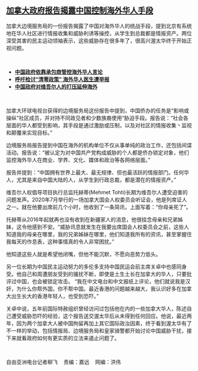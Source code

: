 <!--1643312160000-->
[加拿大政府报告揭露中国控制海外华人手段](https://www.rfa.org/mandarin/yataibaodao/junshiwaijiao/lf2-01272022111800.html)
------

<p>加拿大边境服务局的一份报告揭露了中国对海外华人的统战手段，提到北京有系统地在华人社区进行情报收集和威胁利诱等操控，从学生到总裁都是情报资产。两位深受其害的民主运动领袖表示，这些威胁存在很多年了，很高兴渥太华终于开始正视问题。</p><p><br/></p><ul><li><a href="https://www.rfa.org/mandarin/Xinwen/4-01042022121053.html"><strong>中国政府依靠承包商管控海外华人言论</strong></a></li><li><strong><a href="https://www.rfa.org/mandarin/Xinwen/3-01122022105338.html">呼吁检讨“清零政策” 海外华人医生遭举报</a></strong></li><li><strong><a href="https://www.rfa.org/mandarin/yataibaodao/shaoshuminzu/xj-10232019104605.html">中国政府对维吾尔人的打压延伸海外</a></strong></li></ul><p><br/></p><p>加拿大环球电视台获得的边境服务局这份报告中提到，中国侨办的任务是“影响或操纵”社区成员，并对持不同政见者和少数族裔使用“胁迫手段。报告说：“社会各层面的华人都受到影响，其手段是通过激励或压制，以及对社区的情报收集丶监视和颠覆来实现目标。”</p><p>边境服务局报告提到中国在海外的机构单位不仅从事单纯的政治工作，还包括间谍活动。报告说：“被认定为对中国共产党构成威胁的个人都是侨办锁定对象，他们监控海外华人在商业、学界、文化、媒体和政治等各网络层面。”</p><p>报告并提到：“中国拥有世界上最大、最无规律、但也最活跃的情报部门。任何华人，尤其是来自中国大陆的人，从学生到行政总裁，都是潜在的情报资产。”</p><p>维吾尔人权倡导项目执行总监托赫蒂(Mehmet Tohti)长期为维吾尔人遭受迫害的问题发声。2020年7月举行的一场加拿大国会人权委员会听证会，他是列席证人之一。就在他要出席前几个小时，他收到了一条简讯，上面写着：“你母亲死了”。</p><p>托赫蒂从2016年起就再也没有收到在新疆家人的消息，他很挂念母亲和兄弟姊妹，这令他感到不安。“威胁讯息就发生在我要出席国会人权委员会之前，这些人知道我的母亲在哪里，我的兄弟姊妹在哪里，他们知道我所有的资讯，甚至掌握住我每天的作息表，这种事情真的令人非常困扰。”</p><p>他知道这些人就是希望他闭嘴，但他不能沉默，不愿向恶势力低头。</p><p>另一位长期为中国民主运动努力的多伦多支持中国民运会前主席关卓中也感同身受。他自己和周遭朋友受到的骚扰不断，即使是土生土长在加拿大的华人，只要批评过中国，也会被锁定攻击。 “我在中文电台和中文报纸上评论，他们就说我是汉奸，为什么你帮外国，你不帮中国。最近香港的问题越来越大，我认识好多在加拿大出生长大的香港年轻人，也受到恐吓。”</p><p>关卓中说，五年前国际特赦组织曾经访问过包括他在内的一些加拿大华人，陈述自己遭受威胁恐吓的经验，这个报告送交渥太华后从未得到任何回应。他说，最近两年，因为两个加拿大人被中国拘留再加上其它国际政治因素，终于看到渥太华有了不一样的举动，包括情报局、边境服务局和皇家骑警都开始讨论中国威胁干扰，接下来就看政府如何有更实质的立法来遏止问题了。</p><p><br/></p><p>自由亚洲电台记者柳飞    责编：嘉远    网编：洪伟</p>

